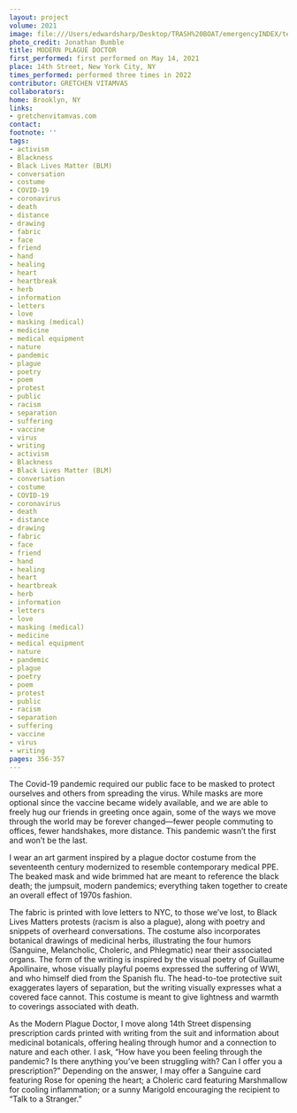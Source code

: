 ```yaml
---
layout: project
volume: 2021
image: file:///Users/edwardsharp/Desktop/TRASH%20BOAT/emergencyINDEX/ten_plus/guts/Links/1665164750684_G_Vitamvas_AIOP_Plague_Doctor_EI.tif
photo_credit: Jonathan Bumble
title: MODERN PLAGUE DOCTOR
first_performed: first performed on May 14, 2021
place: 14th Street, New York City, NY
times_performed: performed three times in 2022
contributor: GRETCHEN VITAMVAS
collaborators:
home: Brooklyn, NY
links:
- gretchenvitamvas.com
contact:
footnote: ''
tags:
- activism
- Blackness
- Black Lives Matter (BLM)
- conversation
- costume
- COVID-19
- coronavirus
- death
- distance
- drawing
- fabric
- face
- friend
- hand
- healing
- heart
- heartbreak
- herb
- information
- letters
- love
- masking (medical)
- medicine
- medical equipment
- nature
- pandemic
- plague
- poetry
- poem
- protest
- public
- racism
- separation
- suffering
- vaccine
- virus
- writing
- activism
- Blackness
- Black Lives Matter (BLM)
- conversation
- costume
- COVID-19
- coronavirus
- death
- distance
- drawing
- fabric
- face
- friend
- hand
- healing
- heart
- heartbreak
- herb
- information
- letters
- love
- masking (medical)
- medicine
- medical equipment
- nature
- pandemic
- plague
- poetry
- poem
- protest
- public
- racism
- separation
- suffering
- vaccine
- virus
- writing
pages: 356-357
---
```


The Covid-19 pandemic required our public face to be masked to protect ourselves and others from spreading the virus. While masks are more optional since the vaccine became widely available, and we are able to freely hug our friends in greeting once again, some of the ways we move through the world may be forever changed—fewer people commuting to offices, fewer handshakes, more distance. This pandemic wasn’t the first and won’t be the last.

I wear an art garment inspired by a plague doctor costume from the seventeenth century modernized to resemble contemporary medical PPE. The beaked mask and wide brimmed hat are meant to reference the black death; the jumpsuit, modern pandemics; everything taken together to create an overall effect of 1970s fashion. 

The fabric is printed with love letters to NYC, to those we’ve lost, to Black Lives Matters protests (racism is also a plague), along with poetry and snippets of overheard conversations. The costume also incorporates botanical drawings of medicinal herbs, illustrating the four humors (Sanguine, Melancholic, Choleric, and Phlegmatic) near their associated organs. The form of the writing is inspired by the visual poetry of Guillaume Apollinaire, whose visually playful poems expressed the suffering of WWI, and who himself died from the Spanish flu. The head-to-toe protective suit exaggerates layers of separation, but the writing visually expresses what a covered face cannot. This costume is meant to give lightness and warmth to coverings associated with death.

As the Modern Plague Doctor, I move along 14th Street dispensing prescription cards printed with writing from the suit and information about medicinal botanicals, offering healing through humor and a connection to nature and each other. I ask, “How have you been feeling through the pandemic? Is there anything you’ve been struggling with? Can I offer you a prescription?” Depending on the answer, I may offer a Sanguine card featuring Rose for opening the heart; a Choleric card featuring Marshmallow for cooling inflammation; or a sunny Marigold encouraging the recipient to “Talk to a Stranger.”